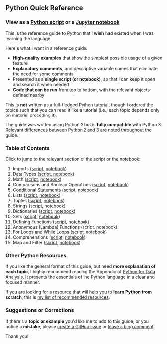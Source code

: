 ## Python Quick Reference

### View as a [Python script](reference.py) or a [Jupyter notebook](http://nbviewer.jupyter.org/github/justmarkham/python-reference/blob/master/reference.ipynb)

This is the reference guide to Python that I **wish** had existed when I was learning the language.

Here's what I want in a reference guide:

- **High-quality examples** that show the simplest possible usage of a given feature
- **Explanatory comments**, and descriptive variable names that eliminate the need for some comments
- Presented as a **single script (or notebook)**, so that I can keep it open and search it when needed
- **Code that can be run** from top to bottom, with the relevant objects defined nearby

This is **not** written as a full-fledged Python tutorial, though I ordered the topics such that you can read it like a tutorial (i.e., each topic depends only on material preceding it).

The guide was written using Python 2 but is **fully compatible** with Python 3. Relevant differences between Python 2 and 3 are noted throughout the guide.

### Table of Contents

Click to jump to the relevant section of the script or the notebook:

1. Imports ([script](reference.py#L28), [notebook](http://nbviewer.jupyter.org/github/justmarkham/python-reference/blob/master/reference.ipynb#1.-Imports))
2. Data Types ([script](reference.py#L52), [notebook](http://nbviewer.jupyter.org/github/justmarkham/python-reference/blob/master/reference.ipynb#2.-Data-Types))
3. Math ([script](reference.py#L84), [notebook](http://nbviewer.jupyter.org/github/justmarkham/python-reference/blob/master/reference.ipynb#3.-Math))
4. Comparisons and Boolean Operations ([script](reference.py#L102), [notebook](http://nbviewer.jupyter.org/github/justmarkham/python-reference/blob/master/reference.ipynb#4.-Comparisons-and-Boolean-Operations))
5. Conditional Statements ([script](reference.py#L121), [notebook](http://nbviewer.jupyter.org/github/justmarkham/python-reference/blob/master/reference.ipynb#5.-Conditional-Statements))
6. Lists ([script](reference.py#L150), [notebook](http://nbviewer.jupyter.org/github/justmarkham/python-reference/blob/master/reference.ipynb#6.-Lists))
7. Tuples ([script](reference.py#L224), [notebook](http://nbviewer.jupyter.org/github/justmarkham/python-reference/blob/master/reference.ipynb#7.-Tuples))
8. Strings ([script](reference.py#L259), [notebook](http://nbviewer.jupyter.org/github/justmarkham/python-reference/blob/master/reference.ipynb#8.-Strings))
9. Dictionaries ([script](reference.py#L319), [notebook](http://nbviewer.jupyter.org/github/justmarkham/python-reference/blob/master/reference.ipynb#9.-Dictionaries))
10. Sets ([script](reference.py#L372), [notebook](http://nbviewer.jupyter.org/github/justmarkham/python-reference/blob/master/reference.ipynb#10.-Sets))
11. Defining Functions ([script](reference.py#L409), [notebook](http://nbviewer.jupyter.org/github/justmarkham/python-reference/blob/master/reference.ipynb#11.-Defining-Functions))
12. Anonymous (Lambda) Functions ([script](reference.py#L474), [notebook](http://nbviewer.jupyter.org/github/justmarkham/python-reference/blob/master/reference.ipynb#12.-Anonymous-%28Lambda%29-Functions))
13. For Loops and While Loops ([script](reference.py#L495), [notebook](http://nbviewer.jupyter.org/github/justmarkham/python-reference/blob/master/reference.ipynb#13.-For-Loops-and-While-Loops))
14. Comprehensions ([script](reference.py#L540), [notebook](http://nbviewer.jupyter.org/github/justmarkham/python-reference/blob/master/reference.ipynb#14.-Comprehensions))
15. Map and Filter ([script](reference.py#L594), [notebook](http://nbviewer.jupyter.org/github/justmarkham/python-reference/blob/master/reference.ipynb#15.-Map-and-Filter))

### Other Python Resources

If you like the general format of this guide, but need **more explanation of each topic**, I highly recommend reading the Appendix of [Python for Data Analysis](http://shop.oreilly.com/product/0636920023784.do). It presents the essentials of the Python language in a clear and focused manner.

If you are looking for a resource that will help you to **learn Python from scratch**, this is [my list of recommended resources](https://github.com/justmarkham/DAT8#python-resources).

### Suggestions or Corrections

If there's a **topic or example** you'd like me to add to this guide, or you notice a **mistake**, please [create a GitHub issue](../../issues) or [leave a blog comment](http://www.dataschool.io/python-quick-reference/).

Thank you!
